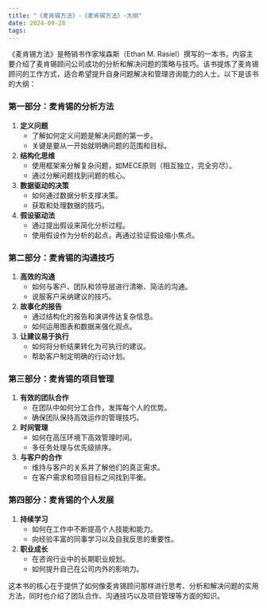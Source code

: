 ```yaml
---
title: "《麦肯锡方法》-《麦肯锡方法》-大纲"
date: 2024-09-28
tags: 
---
```

《麦肯锡方法》是畅销书作家埃森斯（Ethan M. Rasiel）撰写的一本书，内容主要介绍了麦肯锡顾问公司成功的分析和解决问题的策略与技巧。该书提炼了麦肯锡顾问的工作方式，适合希望提升自身问题解决和管理咨询能力的人士。以下是该书的大纲：

### 第一部分：麦肯锡的分析方法
1. **定义问题**  
   - 了解如何定义问题是解决问题的第一步。
   - 关键是要从一开始就明确问题的范围和目标。
2. **结构化思维**  
   - 使用框架来分解复杂问题，如MECE原则（相互独立，完全穷尽）。
   - 通过分解问题找到问题的核心。
3. **数据驱动的决策**  
   - 如何通过数据分析支撑决策。
   - 获取和处理数据的技巧。
4. **假设驱动法**  
   - 通过提出假设来简化分析过程。
   - 使用假设作为分析的起点，再通过验证假设缩小焦点。

### 第二部分：麦肯锡的沟通技巧
1. **高效的沟通**  
   - 如何与客户、团队和领导层进行清晰、简洁的沟通。
   - 说服客户采纳建议的技巧。
2. **故事化的报告**  
   - 通过结构化的报告和演讲传达复杂信息。
   - 如何运用图表和数据来强化观点。
3. **让建议易于执行**  
   - 如何将分析结果转化为可执行的建议。
   - 帮助客户制定明确的行动计划。

### 第三部分：麦肯锡的项目管理
1. **有效的团队合作**  
   - 在团队中如何分工合作，发挥每个人的优势。
   - 确保团队保持高效运作的管理技巧。
2. **时间管理**  
   - 如何在高压环境下高效管理时间。
   - 多任务处理与优先级排序。
3. **与客户的合作**  
   - 维持与客户的关系并了解他们的真正需求。
   - 在客户需求和项目目标之间找到平衡。

### 第四部分：麦肯锡的个人发展
1. **持续学习**  
   - 如何在工作中不断提高个人技能和能力。
   - 向经验丰富的同事学习以及自我反思的重要性。
2. **职业成长**  
   - 在咨询行业中的长期职业规划。
   - 如何提升自己在公司内外的影响力。

这本书的核心在于提供了如何像麦肯锡顾问那样进行思考、分析和解决问题的实用方法，同时也介绍了团队合作、沟通技巧以及项目管理等方面的知识。
